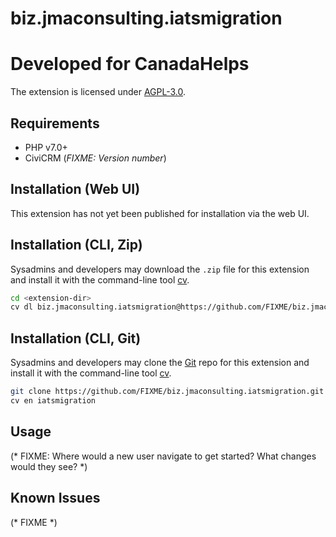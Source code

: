# biz.jmaconsulting.iatsmigration

# Developed for CanadaHelps

The extension is licensed under [AGPL-3.0](LICENSE.txt).

## Requirements

* PHP v7.0+
* CiviCRM (*FIXME: Version number*)

## Installation (Web UI)

This extension has not yet been published for installation via the web UI.

## Installation (CLI, Zip)

Sysadmins and developers may download the `.zip` file for this extension and
install it with the command-line tool [cv](https://github.com/civicrm/cv).

```bash
cd <extension-dir>
cv dl biz.jmaconsulting.iatsmigration@https://github.com/FIXME/biz.jmaconsulting.iatsmigration/archive/master.zip
```

## Installation (CLI, Git)

Sysadmins and developers may clone the [Git](https://en.wikipedia.org/wiki/Git) repo for this extension and
install it with the command-line tool [cv](https://github.com/civicrm/cv).

```bash
git clone https://github.com/FIXME/biz.jmaconsulting.iatsmigration.git
cv en iatsmigration
```

## Usage

(* FIXME: Where would a new user navigate to get started? What changes would they see? *)

## Known Issues

(* FIXME *)
